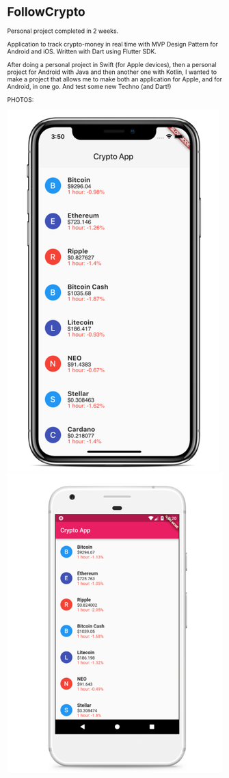 # FollowCrypto
Personal project completed in 2 weeks.

Application to track crypto-money in real time with MVP Design Pattern for Android and iOS. Written with Dart using Flutter SDK.

After doing a personal project in Swift (for Apple devices), then a personal project for Android with Java and then another one with Kotlin, I wanted to make a project that allows me to make both an application for Apple, and for Android, in one go. And test some new Techno (and Dart!)

PHOTOS:

<img src="https://github.com/LaurineObriot/FollowCrypto/blob/master/screenshots/Capturerypto_iphone.PNG">
<img src="https://github.com/LaurineObriot/FollowCrypto/blob/master/screenshots/crypto_android.PNG">
